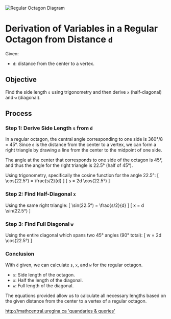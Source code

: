 ![Regular Octagon Diagram](octagon_dia.png)

# Derivation of Variables in a Regular Octagon from Distance `d`

Given:
- `d`: distance from the center to a vertex.

## Objective
Find the side length `s` using trigonometry and then derive `x` (half-diagonal) and `w` (diagonal).

## Process

### Step 1: Derive Side Length `s` from `d`
In a regular octagon, the central angle corresponding to one side is 360°/8 = 45°. Since `d` is the distance from the center to a vertex, we can form a right triangle by drawing a line from the center to the midpoint of one side.

The angle at the center that corresponds to one side of the octagon is 45°, and thus the angle for the right triangle is 22.5° (half of 45°).

Using trigonometry, specifically the cosine function for the angle 22.5°:
\[ \cos(22.5°) = \frac{s/2}{d} \]
\[ s = 2d \cos(22.5°) \]

### Step 2: Find Half-Diagonal `x`
Using the same right triangle:
\[ \sin(22.5°) = \frac{s/2}{d} \]
\[ x = d \sin(22.5°) \]

### Step 3: Find Full Diagonal `w`
Using the entire diagonal which spans two 45° angles (90° total):
\[ w = 2d \cos(22.5°) \]

### Conclusion
With `d` given, we can calculate `s`, `x`, and `w` for the regular octagon.

- `s`: Side length of the octagon.
- `x`: Half the length of the diagonal.
- `w`: Full length of the diagonal.

The equations provided allow us to calculate all necessary lengths based on the given distance from the center to a vertex of a regular octagon.

[http://mathcentral.uregina.ca 'quandaries & queries'](http://mathcentral.uregina.ca/QQ/database/QQ.09.20/h/sue2.html)